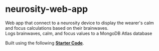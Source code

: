 # neurosity-web-app

Web app that connect to a neurosity device to display the wearer's  calm and focus calculations based on their brainwaves.  
Logs brainwaves, calm, and focus values to a MongoDB Atlas database

Built using the following **[Starter Code](https://github.com/neurosity/notion-react-starter)**.
